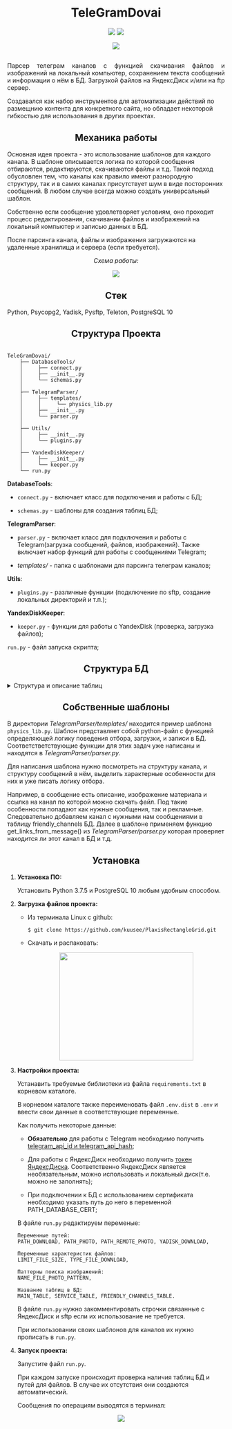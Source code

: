 <h1 align="center">TeleGramDovai</h1>

<p align="center">
    <img src="https://img.shields.io/badge/python-3.7.5-3670A0?style=for-the-badge&logo=python&logoColor=ffdd54">
    <img src="https://img.shields.io/badge/postgres-10-%23316192.svg?style=for-the-badge&logo=postgresql&logoColor=white">
</p>

<p align="center">
    <a target="_blank" href="https://t.me/Imbestmanofplanet" title="Telegram">
        <img src="https://img.shields.io/badge/Telegram-Igor_Kuznetsov-2CA5E0?style=for-the-badge&logo=telegram&logoColor=white">
    </a> 
</p>

<h2 align="center"></h2>

<p align="justify">
Парсер телеграм каналов с функцией скачивания файлов и изображений на локальный компьютер, сохранением текста сообщений и информации о нём в БД. Загрузкой файлов на ЯндексДиск и/или на ftp сервер.

Создавался как набор инструментов для автоматизации действий по размещнию контента для конкретного сайта, но обладает некоторой гибкостью для использования в других проектах.


<h2 align="center">Механика работы</h2>

Основная идея проекта - это использование шаблонов для каждого канала. В шаблоне описывается логика по которой сообщения отбираются, редактируются, скачиваются файлы и т.д. Такой подход обусловлен тем, что каналы как правило имеют разнородную структуру, так и в самих каналах присутствует шум в виде посторонних сообщений. В любом случае всегда можно создать универсальный шаблон.


Собственно если сообщение удовлетворяет условиям, оно проходит процесс редактирования, скачивании файлов и изображений на локальный компьютер и записью данных в БД.

После парсинга канала, файлы и изображения загружаются на удаленные хранилища и сервера (если требуется).
</p>
<p align=center><i>Схема работы:</i></p>
    <p align=center>
        <img src="repo_src/work_schema.png">
    </p>


<h2 align="center">Стек</h2>

Python, Psycopg2, Yadisk, Pysftp, Teleton, PostgreSQL 10

<h2 align="center">Структура Проекта</h2>

```

TeleGramDovai/
    ├── DatabaseTools/
    │     ├── connect.py
    │     ├── __init__.py
    │     └── schemas.py
    │
    ├── TelegramParser/
    │     ├── templates/
    │     │     └── physics_lib.py
    │     ├── __init__.py
    │     └── parser.py
    │
    ├── Utils/
    │     ├── __init__.py
    │     └── plugins.py
    │
    ├── YandexDiskKeeper/
    │     ├── __init__.py
    │     └── keeper.py
    └── run.py
```

**DatabaseTools**:

- `connect.py` - включает класс для подключения и работы с БД;

- `schemas.py` - шаблоны для создания таблиц БД;


**TelegramParser**:

- `parser.py` - включает класс для подключения и работы с Telegram(загрузка сообщений, файлов, изображений). Также включает набор функций для работы с сообщениями Telegram;

- *templates/* - папка с шаблонами для парсинга телеграм каналов;


**Utils**:

- `plugins.py` - различные функции (подключение по sftp, создание локальных директорий и т.п.);


**YandexDiskKeeper**:

- `keeper.py` - функции для работы с YandexDisk (проверка, загрузка файлов);

`run.py` - файл запуска скрипта;


<h2 align="center">Структура БД</h2>

<details>
    <summary>Структура и описание таблиц</summary>
        <p align=center>
            <img src="repo_src/database_tables_entity.png">
        </p>
</details>


<h2 align="center">Собственные шаблоны</h2>

В директории *TelegramParser/templates/* находится пример шаблона `physics_lib.py`. Шаблон представляет собой python-файл с функцией определяющей логику поведения отбора, загрузки, и записи в БД. Соответстветствующие функции для этих задач уже написаны и находятся в *TelegramParser/parser.py*.

Для написания шаблона нужно посмотреть на структуру канала, и структуру сообщений в нём, выделить характерные особенности для них и уже писать логику отбора.

Например, в сообщение есть описание, изображение материала и ссылка на канал по которой можно скачать файл. Под такие особенности попадают как нужные сообщения, так и рекламные. Следовательно добавляем канал с нужными нам сообщениями в таблицу friendly_channels БД. Далее в шаблоне применяем функцию get_links_from_message() из *TelegramParser/parser.py* которая проверяет находится ли этот канал в БД и т.д.


<h2 align="center">Установка</h2>

1) **Установка ПО:**

    Установить Python 3.7.5 и PostgreSQL 10 любым удобным способом.


2) **Загрузка файлов проекта:**
    
    - Из терминала Linux с github:

        `$ git clone https://github.com/kuusee/PlaxisRectangleGrid.git`

    - Скачать и распаковать:

        <p align=center>
            <img src="repo_src/download.png" width="310" height="250">
        </p>

3) **Настройки проекта:**

    Устанавить требуемые библиотеки из файла `requirements.txt` в корневом каталоге.

    В корневом каталоге также переименовать файл `.env.dist` в `.env` и ввести свои данные в соответствующие переменные. 

    Как получить некоторые данные:

    - **Обязательно** для работы с Telegram необходимо получить [telegram_api_id и telegram_api_hash](https://tlgrm.ru/docs/api/obtaining_api_id);

    - Для работы с ЯндексДиск необходимо получить [токен ЯндексДиска](https://yandex.ru/dev/direct/doc/start/token.html). Соответственно ЯндексДиск является необязательным, можно использовать и локальный диск(т.е. можно не заполнять);

    - При подключении к БД с использованием сертификата необходимо указать путь до него в переменной PATH_DATABASE_CERT;

    В файле `run.py` редактируем переменые:
    ```
    Переменные путей:
    PATH_DOWNLOAD, PATH_PHOTO, PATH_REMOTE_PHOTO, YADISK_DOWNLOAD,

    Переменные характеристик файлов:
    LIMIT_FILE_SIZE, TYPE_FILE_DOWNLOAD,

    Паттерны поиска изображений:
    NAME_FILE_PHOTO_PATTERN, 

    Название таблиц в БД:
    MAIN_TABLE, SERVICE_TABLE, FRIENDLY_CHANNELS_TABLE.
    ```

    В файле `run.py` нужно закомментировать строчки связанные с ЯндексДиск и sftp если их использование не требуется.

    При использовании своих шаблонов для каналов их нужно прописать в `run.py`.

4) **Запуск проекта:**
    
    Запустите файл `run.py`.

    При каждом запуске происходит проверка наличия таблиц БД и путей для файлов. В случае их отсутствия они создаются автоматический.

    Сообщения по операциям выводятся в терминал:

    <p align=center>
        <img src="repo_src/terminal_message.jpg">
    </p>
